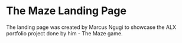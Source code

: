# The Maze Landing Page

The landing page was created by Marcus Ngugi to showcase the ALX portfolio project done by him - The Maze game.
